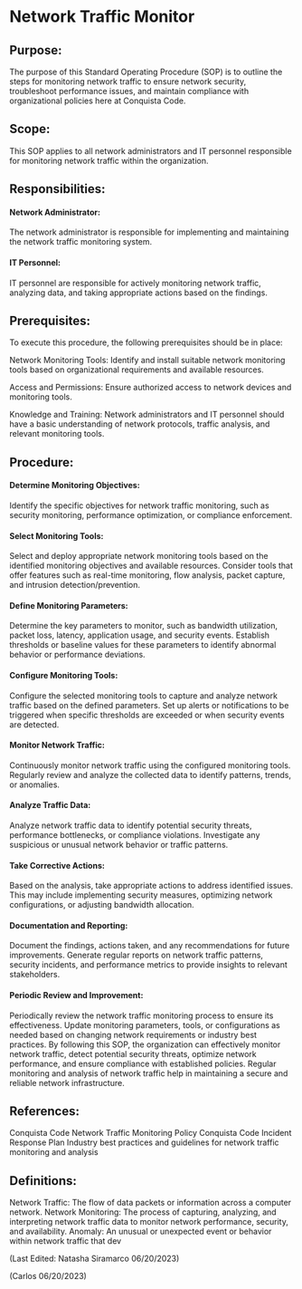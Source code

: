 # Network Traffic Monitor

## Purpose:

The purpose of this Standard Operating Procedure (SOP) is to outline the steps for monitoring network traffic to ensure network security, troubleshoot performance issues, and maintain compliance with organizational policies here at Conquista Code.

## Scope:
This SOP applies to all network administrators and IT personnel responsible for monitoring network traffic within the organization.

## Responsibilities:

#### Network Administrator: 
The network administrator is responsible for implementing and maintaining the network traffic monitoring system.

#### IT Personnel:
IT personnel are responsible for actively monitoring network traffic, analyzing data, and taking appropriate actions based on the findings.

## Prerequisites:

To execute this procedure, the following prerequisites should be in place:

Network Monitoring Tools: Identify and install suitable network monitoring tools based on organizational requirements and available resources.

Access and Permissions: Ensure authorized access to network devices and monitoring tools.

Knowledge and Training: Network administrators and IT personnel should have a basic understanding of network protocols, traffic analysis, and relevant monitoring tools.


## Procedure:


#### Determine Monitoring Objectives:

Identify the specific objectives for network traffic monitoring, such as security monitoring, performance optimization, or compliance enforcement.

#### Select Monitoring Tools:

Select and deploy appropriate network monitoring tools based on the identified monitoring objectives and available resources.
Consider tools that offer features such as real-time monitoring, flow analysis, packet capture, and intrusion detection/prevention.


#### Define Monitoring Parameters:

Determine the key parameters to monitor, such as bandwidth utilization, packet loss, latency, application usage, and security events.
Establish thresholds or baseline values for these parameters to identify abnormal behavior or performance deviations.

#### Configure Monitoring Tools:

Configure the selected monitoring tools to capture and analyze network traffic based on the defined parameters.
Set up alerts or notifications to be triggered when specific thresholds are exceeded or when security events are detected.

#### Monitor Network Traffic:

Continuously monitor network traffic using the configured monitoring tools.
Regularly review and analyze the collected data to identify patterns, trends, or anomalies.

#### Analyze Traffic Data:

Analyze network traffic data to identify potential security threats, performance bottlenecks, or compliance violations.
Investigate any suspicious or unusual network behavior or traffic patterns.

#### Take Corrective Actions:

Based on the analysis, take appropriate actions to address identified issues.
This may include implementing security measures, optimizing network configurations, or adjusting bandwidth allocation.

#### Documentation and Reporting:

Document the findings, actions taken, and any recommendations for future improvements.
Generate regular reports on network traffic patterns, security incidents, and performance metrics to provide insights to relevant stakeholders.

#### Periodic Review and Improvement:

Periodically review the network traffic monitoring process to ensure its effectiveness.
Update monitoring parameters, tools, or configurations as needed based on changing network requirements or industry best practices.
By following this SOP, the organization can effectively monitor network traffic, detect potential security threats, optimize network performance, and ensure compliance with established policies. Regular monitoring and analysis of network traffic help in maintaining a secure and reliable network infrastructure.

## References:

Conquista Code Network Traffic Monitoring Policy
Conquista Code Incident Response Plan
Industry best practices and guidelines for network traffic monitoring and analysis

## Definitions:

Network Traffic: The flow of data packets or information across a computer network.
Network Monitoring: The process of capturing, analyzing, and interpreting network traffic data to monitor network performance, security, and availability.
Anomaly: An unusual or unexpected event or behavior within network traffic that dev

(Last Edited: Natasha Siramarco 06/20/2023)

(Carlos 06/20/2023)
